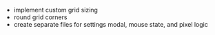- implement custom grid sizing
- round grid corners
- create separate files for settings modal, mouse state, and pixel logic
